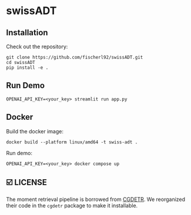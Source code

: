 # swissADT


## Installation
Check out the repository:
```
git clone https://github.com/fischerl92/swissADT.git
cd swissADT
pip install -e .
```

## Run Demo

```
OPENAI_API_KEY=<your_key> streamlit run app.py
```


## Docker

Build the docker image:

```
docker build --platform linux/amd64 -t swiss-adt .
```

Run demo:

```
OPENAI_API_KEY=<your_key> docker compose up
```

## ☑️ LICENSE
The moment retrieval pipeline is borrowed from [CGDETR](https://github.com/wjun0830/CGDETR.git). We reorganized their code in the `cgdetr` package to make it installable.